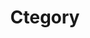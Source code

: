 ---
title: "Ctegory"
layout: categories
permalink: /categories/
author_profile: true
sidebar_main: true
---